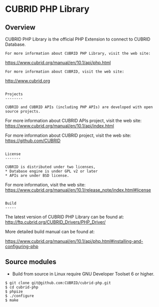 CUBRID PHP Library
==================

Overview
--------

CUBRID PHP Library is the official PHP Extension to connect to CUBRID Database.

```
For more information about CUBRID PHP Library, visit the web site:
```
https://www.cubrid.org/manual/en/10.1/api/php.html
```
For more information about CUBRID, visit the web site: 
```
http://www.cubrid.org
```

Projects
--------

CUBRID and CUBRID APIs (including PHP APIs) are developed with open source projects.

```
For more information about CUBRID APIs project, visit the web site:
https://www.cubrid.org/manual/en/10.1/api/index.html

For more information about CUBRID project, visit the web site: 
https://github.com/CUBRID
```

License
-------

CUBRID is distributed under two licenses, 
* Database engine is under GPL v2 or later
* APIs are under BSD license.

```
For more information, visit the web site:
https://www.cubrid.org/manual/en/10.1/release_note/index.html#license
```

Build
-----

```
The latest version of CUBRID PHP Library can be found at: 
http://ftp.cubrid.org/CUBRID_Drivers/PHP_Driver/

More detailed build manual can be found at:

https://www.cubrid.org/manual/en/10.1/api/php.html#installing-and-configuring-php


Source modules
--------------

* Build from source in Linux require GNU Developer Toolset 6 or higher.
```
$ git clone git@github.com:CUBRID/cubrid-php.git
$ cd cubrid-php
$ phpize
$ ./configure
$ make
```
